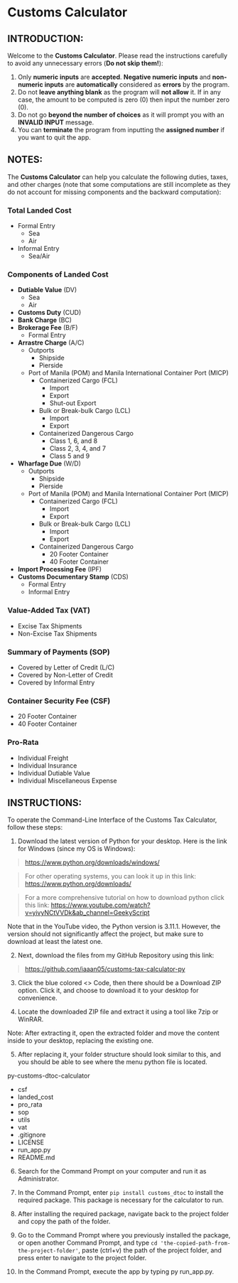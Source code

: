 # Customs Calculator

## INTRODUCTION:
Welcome to the **Customs Calculator**. Please read the instructions carefully to avoid any unnecessary errors
(**Do not skip them!**):
1. Only **numeric inputs** are **accepted**. **Negative numeric inputs** and **non-numeric inputs** are 
**automatically** considered as **errors** by the program.
2. Do not **leave anything blank** as the program will **not allow** it. If in any case, the amount to be computed is 
zero (0) then input the number zero (0).
3. Do not go **beyond the number of choices** as it will prompt you with an **INVALID INPUT** message.
4. You can **terminate** the program from inputting the **assigned number** if you want to quit the app.

## NOTES:
The **Customs Calculator** can help you calculate the following duties, taxes, and other charges (note that
some computations are still incomplete as they do not account for missing components and the backward computation):

### Total Landed Cost 
  - Formal Entry
    - Sea
    - Air
  - Informal Entry
    - Sea/Air


### Components of Landed Cost
  - **Dutiable Value** (DV)
    - Sea
    - Air
  - **Customs Duty** (CUD)
  - **Bank Charge** (BC)
  - **Brokerage Fee** (B/F)
    - Formal Entry
  - **Arrastre Charge** (A/C)
    - Outports
      - Shipside
      - Pierside
    - Port of Manila (POM) and Manila International Container Port (MICP)
      - Containerized Cargo (FCL)
        - Import
        - Export
        - Shut-out Export
      - Bulk or Break-bulk Cargo (LCL)
        - Import
        - Export
      - Containerized Dangerous Cargo
        - Class 1, 6, and 8
        - Class 2, 3, 4, and 7
        - Class 5 and 9
  - **Wharfage Due** (W/D)
    - Outports
      - Shipside
      - Pierside
    - Port of Manila (POM) and Manila International Container Port (MICP)
      - Containerized Cargo (FCL)
        - Import
        - Export
      - Bulk or Break-bulk Cargo (LCL)
        - Import
        - Export
      - Containerized Dangerous Cargo
        - 20 Footer Container
        - 40 Footer Container
  - **Import Processing Fee** (IPF)
  - **Customs Documentary Stamp** (CDS)
    - Formal Entry
    - Informal Entry

### Value-Added Tax (VAT)
  - Excise Tax Shipments
  - Non-Excise Tax Shipments

### Summary of Payments (SOP)
  - Covered by Letter of Credit (L/C)
  - Covered by Non-Letter of Credit
  - Covered by Informal Entry

### Container Security Fee (CSF)
  - 20 Footer Container
  - 40 Footer Container

### Pro-Rata
  - Individual Freight
  - Individual Insurance
  - Individual Dutiable Value
  - Individual Miscellaneous Expense

## INSTRUCTIONS:
To operate the Command-Line Interface of the Customs Tax Calculator, follow these steps:

1. Download the latest version of Python for your desktop. Here is the link for Windows (since my OS is Windows):
>https://www.python.org/downloads/windows/

>For other operating systems, you can look it up in this link:
>https://www.python.org/downloads/

>For a more comprehensive tutorial on how to download python click this link:
>https://www.youtube.com/watch?v=yivyNCtVVDk&ab_channel=GeekyScript

Note that in the YouTube video, the Python version is 3.11.1. However, the version should not significantly affect the
project, but make sure to download at least the latest one.

2. Next, download the files from my GitHub Repository using this link:
>https://github.com/iaaan05/customs-tax-calculator-py

3. Click the blue colored <> Code, then there should be a Download ZIP option. Click it, and choose to download it
to your desktop for convenience.

4. Locate the downloaded ZIP file and extract it using a tool like 7zip or WinRAR.

Note: After extracting it, open the extracted folder and move the content inside to your desktop, replacing the
existing one.

5. After replacing it, your folder structure should look similar to this, and you should be able to see where the menu
python file is located.

py-customs-dtoc-calculator
- csf
- landed_cost
- pro_rata
- sop
- utils
- vat
- .gitignore
- LICENSE
- run_app.py
- README.md

6. Search for the Command Prompt on your computer and run it as Administrator.

7. In the Command Prompt, enter `pip install customs_dtoc` to install the required package. This package is necessary for
the calculator to run.

8. After installing the required package, navigate back to the project folder and copy the path of the folder.

9. Go to the Command Prompt where you previously installed the package, or open another Command Prompt, and type
`cd 'the-copied-path-from-the-project-folder'`, paste (ctrl+v) the path of the project folder, and press enter to
navigate to the project folder.

11. In the Command Prompt, execute the app by typing py run_app.py.
